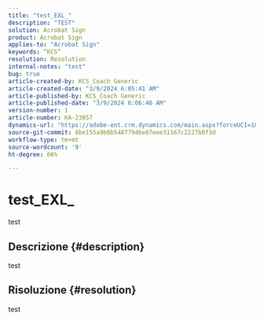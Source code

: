 ```yaml
---
title: "test_EXL_"
description: "TEST"
solution: Acrobat Sign
product: Acrobat Sign
applies-to: "Acrobat Sign"
keywords: “KCS”
resolution: Resolution
internal-notes: "test"
bug: true
article-created-by: KCS_Coach Generic
article-created-date: "3/9/2024 6:05:41 AM"
article-published-by: KCS_Coach Generic
article-published-date: "3/9/2024 6:06:46 AM"
version-number: 1
article-number: KA-23857
dynamics-url: "https://adobe-ent.crm.dynamics.com/main.aspx?forceUCI=1&pagetype=entityrecord&etn=knowledgearticle&id=a6c8360b-dbdd-ee11-904c-000d3a3110f0"
source-git-commit: 8be155a9b6b5487794be87eee31167c2227b0f3d
workflow-type: tm+mt
source-wordcount: '9'
ht-degree: 66%

---
```


# test_EXL_


test

## Descrizione {#description}

test

## Risoluzione {#resolution}


test
